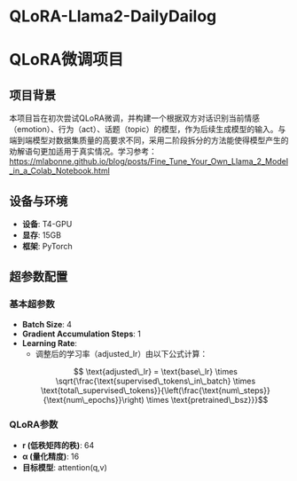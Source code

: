 # QLoRA-Llama2-DailyDailog
# QLoRA微调项目

## 项目背景
本项目旨在初次尝试QLoRA微调，并构建一个根据双方对话识别当前情感（emotion）、行为（act）、话题（topic）的模型，作为后续生成模型的输入。与端到端模型对数据集质量的高要求不同，采用二阶段拆分的方法能使得模型产生的劝解语句更加适用于真实情况。学习参考：https://mlabonne.github.io/blog/posts/Fine_Tune_Your_Own_Llama_2_Model_in_a_Colab_Notebook.html


## 设备与环境
- **设备**: T4-GPU  
- **显存**: 15GB  
- **框架**: PyTorch

## 超参数配置

### 基本超参数
- **Batch Size**: 4
- **Gradient Accumulation Steps**: 1
- **Learning Rate**:  
  - 调整后的学习率（adjusted_lr）由以下公式计算：  
  ```math
    \text{adjusted\_lr} = \text{base\_lr} \times \sqrt{\frac{\text{supervised\_tokens\_in\_batch} \times \text{total\_supervised\_tokens}}{\left(\frac{\text{num\_steps}}{\text{num\_epochs}}\right) \times \text{pretrained\_bsz}}}
  ```

### QLoRA参数
- **r (低秩矩阵的秩)**: 64
- **α (量化精度)**: 16
- **目标模型**: attention(q,v)
